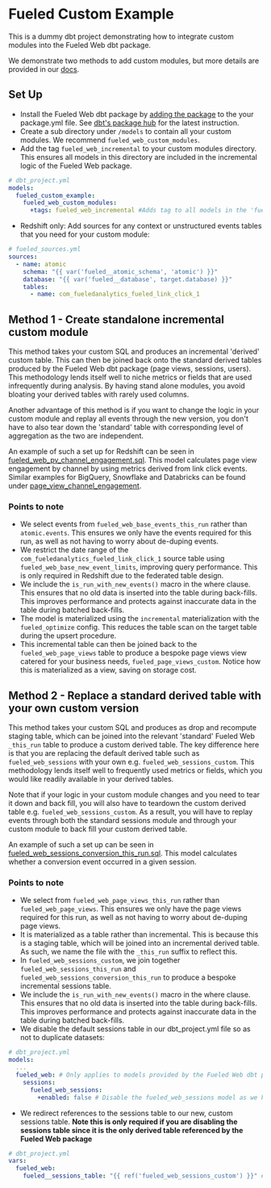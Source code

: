 # Fueled Custom Example

This is a dummy dbt project demonstrating how to integrate custom modules into the Fueled Web dbt package.

We demonstrate two methods to add custom modules, but more details are provided in our [docs](https://docs.fueled.io/docs/modeling-your-data/modeling-your-data-with-dbt/dbt-custom-models/).

## Set Up

- Install the Fueled Web dbt package by [adding the package](https://docs.getdbt.com/docs/building-a-dbt-project/package-management) to the your package.yml file. See [dbt's package hub](https://hub.getdbt.com/fueled/fueled_web/latest/) for the latest instruction.
- Create a sub directory under `/models` to contain all your custom modules. We recommend `fueled_web_custom_modules`.
- Add the tag `fueled_web_incremental` to your custom modules directory. This ensures all models in this directory are included in the incremental logic of the Fueled Web package.

```yml
# dbt_project.yml
models:
  fueled_custom_example:
    fueled_web_custom_modules:
      +tags: fueled_web_incremental #Adds tag to all models in the 'fueled_web_custom_modules' directory
```

- Redshift only: Add sources for any context or unstructured events tables that you need for your custom module:

```yml
# fueled_sources.yml
sources:
  - name: atomic
    schema: "{{ var('fueled__atomic_schema', 'atomic') }}"
    database: "{{ var('fueled__database', target.database) }}"
    tables:
      - name: com_fueledanalytics_fueled_link_click_1
```

## Method 1 - Create standalone incremental custom module

This method takes your custom SQL and produces an incremental 'derived' custom table. This can then be joined back onto the standard derived tables produced by the Fueled Web dbt package (page views, sessions, users). This methodology lends itself well to niche metrics or fields that are used infrequently during analysis. By having stand alone modules, you avoid bloating your derived tables with rarely used columns.

Another advantage of this method is if you want to change the logic in your custom module and replay all events through the new version, you don't have to also tear down the 'standard' table with corresponding level of aggregation  as the two are independent.

An example of such a set up for Redshift can be seen in [fueled_web_pv_channel_engagement.sql](models/fueled_web_custom_modules/page_views/page_view_channel_engagement/default/fueled_web_pv_channel_engagement.sql). This model calculates page view engagement by channel by using metrics derived from link click events. Similar examples for BigQuery, Snowflake and Databricks can be found under [page_view_channel_engagement](models/fueled_web_custom_modules/page_views/page_view_channel_engagement).

### Points to note

- We select events from `fueled_web_base_events_this_run` rather than `atomic.events`. This ensures we only have the events required for this run, as well as not having to worry about de-duping events.
- We restrict the date range of the `com_fueledanalytics_fueled_link_click_1` source table using `fueled_web_base_new_event_limits`, improving query performance. This is only required in Redshift due to the federated table design.
- We include the `is_run_with_new_events()` macro in the where clause. This ensures that no old data is inserted into the table during back-fills. This improves performance and protects against inaccurate data in the table during batched back-fills.
- The model is materialized using the `incremental` materialization with the `fueled_optimize` config. This reduces the table scan on the target table during the upsert procedure. 
- This incremental table can then be joined back to the `fueled_web_page_views` table to produce a bespoke page views view catered for your business needs, `fueled_page_views_custom`. Notice how this is materialized as a view, saving on storage cost.

## Method 2 - Replace a standard derived table with your own custom version

This method takes your custom SQL and produces as drop and recompute staging table, which can be joined into the relevant 'standard' Fueled Web `_this_run`  table to produce a custom derived table. The key difference here is that you are replacing the default derived table such as `fueled_web_sessions` with your own e.g. `fueled_web_sessions_custom`. This methodology lends itself well to frequently used metrics or fields, which you would like readily available in your derived tables.

Note that if your logic in your custom module changes and you need to tear it down and back fill, you will also have to teardown the custom derived table e.g. `fueled_web_sessions_custom`. As a result, you will have to replay events through both the standard sessions module and through your custom module to back fill your custom derived table.

An example of such a set up can be seen in [fueled_web_sessions_conversion_this_run.sql](models/fueled_web_custom_modules/sessions/sessions_conversion/fueled_web_sessions_conversion_this_run.sql). This model calculates whether a conversion event occurred in a given session.

### Points to note

- We select from `fueled_web_page_views_this_run` rather than `fueled_web_page_views`. This ensures we only have the page views required for this run, as well as not having to worry about de-duping page views.
- It is materialized as a table rather than incremental. This is because this is a staging table, which will be joined into an incremental derived table. As such, we name the file with the `_this_run` suffix to reflect this.
- In `fueled_web_sessions_custom`, we join together `fueled_web_sessions_this_run` and `fueled_web_sessions_conversion_this_run` to produce a bespoke incremental sessions table.
- We include the `is_run_with_new_events()` macro in the where clause. This ensures that no old data is inserted into the table during back-fills. This improves performance and protects against inaccurate data in the table during batched back-fills.
- We disable the default sessions table in our dbt_project.yml file so as not to duplicate datasets:

```yml
# dbt_project.yml
models:
  ...
  fueled_web: # Only applies to models provided by the Fueled Web dbt package
    sessions:
      fueled_web_sessions:
        +enabled: false # Disable the fueled_web_sessions model as we have our custom version, fueled_web_sessions_custom
```

- We redirect references to the sessions table to our new, custom sessions table. **Note this is only required if you are disabling the sessions table since it is the only derived table referenced by the Fueled Web package**

```yml
# dbt_project.yml
vars:
  fueled_web:
    fueled__sessions_table: "{{ ref('fueled_web_sessions_custom') }}" # Redirect references to sessions table to your custom version.
```
